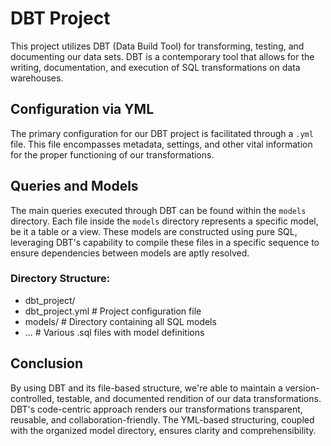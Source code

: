 # DBT Project

This project utilizes DBT (Data Build Tool) for transforming, testing, and documenting our data sets. DBT is a contemporary tool that allows for the writing, documentation, and execution of SQL transformations on data warehouses.

## Configuration via YML

The primary configuration for our DBT project is facilitated through a `.yml` file. This file encompasses metadata, settings, and other vital information for the proper functioning of our transformations.

## Queries and Models

The main queries executed through DBT can be found within the `models` directory. Each file inside the `models` directory represents a specific model, be it a table or a view. These models are constructed using pure SQL, leveraging DBT's capability to compile these files in a specific sequence to ensure dependencies between models are aptly resolved.

### Directory Structure:

* dbt_project/
 * dbt_project.yml # Project configuration file
 * models/ # Directory containing all SQL models
 * ... # Various .sql files with model definitions

## Conclusion

By using DBT and its file-based structure, we're able to maintain a version-controlled, testable, and documented rendition of our data transformations. DBT's code-centric approach renders our transformations transparent, reusable, and collaboration-friendly. The YML-based structuring, coupled with the organized model directory, ensures clarity and comprehensibility.

